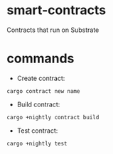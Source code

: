 # smart-contracts
Contracts that run on Substrate

# commands
+ Create contract: 
```
cargo contract new name
```

+ Build contract: 
```
cargo +nightly contract build
```

+ Test contract: 
```
cargo +nightly test
```


